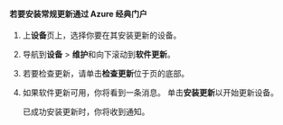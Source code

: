 <!--author=SharS last changed: 9/17/15-->

#### <a name="to-install-regular-updates-via-the-azure-classic-portal"></a>若要安装常规更新通过 Azure 经典门户
1. 上**设备**页上，选择你要在其安装更新的设备。
2. 导航到**设备** > **维护**和向下滚动到**软件更新**。
3. 若要检查更新，请单击**检查更新**位于页的底部。
4. 如果软件更新可用，你将看到一条消息。 单击**安装更新**以开始更新设备。
   
    已成功安装更新时，你将收到通知。

